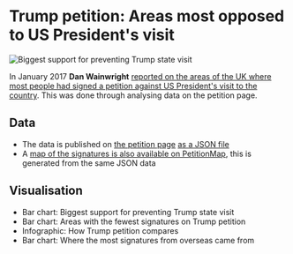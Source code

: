 # Trump petition: Areas most opposed to US President's visit

![](http://ichef.bbci.co.uk/news/624/cpsprodpb/15AC0/production/_93886788_chart_trumppetition_birmingham-1.png "Biggest support for preventing Trump state visit")

In January 2017 **Dan Wainwright** [reported on the areas of the UK where most people had signed a petition against US President's visit to the country](http://www.bbc.co.uk/news/uk-england-38796357). This was done through analysing data on the petition page.

## Data

* The data is published on [the petition page](https://petition.parliament.uk/petitions/171928) [as a JSON file](https://petition.parliament.uk/petitions/171928.json)
* A [map of the signatures is also available on PetitionMap](http://petitionmap.unboxedconsulting.com/?petition=171928), this is generated from the same JSON data

## Visualisation

* Bar chart: Biggest support for preventing Trump state visit
* Bar chart: Areas with the fewest signatures on Trump petition
* Infographic: How Trump petition compares
* Bar chart: Where the most signatures from overseas came from

